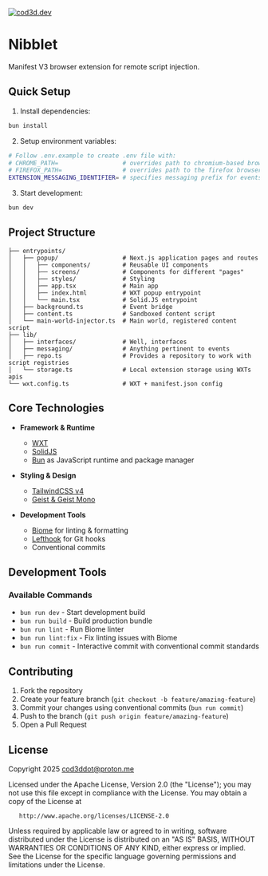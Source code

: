 [![cod3d.dev](https://cod3d.dev/img/readme-nibblet.gif)](https://github.com/cod3ddot/nibblet)

# Nibblet

Manifest V3 browser extension for remote script injection.

## Quick Setup

1. Install dependencies:
```bash
bun install
```

2. Setup environment variables:
```bash
# Follow .env.example to create .env file with:
# CHROME_PATH=                  # overrides path to chromium-based browsers
# FIREFOX_PATH=                 # overrides path to the firefox browser
EXTENSION_MESSAGING_IDENTIFIER= # specifies messaging prefix for events
```

3. Start development:
```bash
bun dev
```

## Project Structure

```
├── entrypoints/
│   ├── popup/                  # Next.js application pages and routes
│   │   ├── components/         # Reusable UI components
│   │   ├── screens/            # Components for different "pages"
│   │   ├── styles/             # Styling
│   │   ├── app.tsx             # Main app
│   │   ├── index.html          # WXT popup entrypoint
│   │   └── main.tsx            # Solid.JS entrypoint
│   ├── background.ts           # Event bridge
│   ├── content.ts              # Sandboxed content script
│   └── main-world-injector.ts  # Main world, registered content script
├── lib/
│   ├── interfaces/             # Well, interfaces
│   ├── messaging/              # Anything pertinent to events
│   ├── repo.ts                 # Provides a repository to work with script registries
│   └── storage.ts              # Local extension storage using WXTs apis
└── wxt.config.ts               # WXT + manifest.json config
```

## Core Technologies

- **Framework & Runtime**
  - [WXT](https://wxt.dev/)
  - [SolidJS](https://www.solidjs.com/)
  - [Bun](https://bun.sh) as JavaScript runtime and package manager

- **Styling & Design**
  - [TailwindCSS v4](https://tailwindcss.com)
  - [Geist & Geist Mono](https://vercel.com/font)

- **Development Tools**
  - [Biome](https://biomejs.dev) for linting & formatting
  - [Lefthook](https://github.com/evilmartians/lefthook) for Git hooks
  - Conventional commits

## Development Tools

### Available Commands
- `bun run dev` - Start development build
- `bun run build` - Build production bundle
- `bun run lint` - Run Biome linter
- `bun run lint:fix` - Fix linting issues with Biome
- `bun run commit` - Interactive commit with conventional commit standards

## Contributing

1. Fork the repository
2. Create your feature branch (`git checkout -b feature/amazing-feature`)
3. Commit your changes using conventional commits (`bun run commit`)
4. Push to the branch (`git push origin feature/amazing-feature`)
5. Open a Pull Request
## License

   Copyright 2025 cod3ddot@proton.me

   Licensed under the Apache License, Version 2.0 (the "License");
   you may not use this file except in compliance with the License.
   You may obtain a copy of the License at

       http://www.apache.org/licenses/LICENSE-2.0

   Unless required by applicable law or agreed to in writing, software
   distributed under the License is distributed on an "AS IS" BASIS,
   WITHOUT WARRANTIES OR CONDITIONS OF ANY KIND, either express or implied.
   See the License for the specific language governing permissions and
   limitations under the License.
